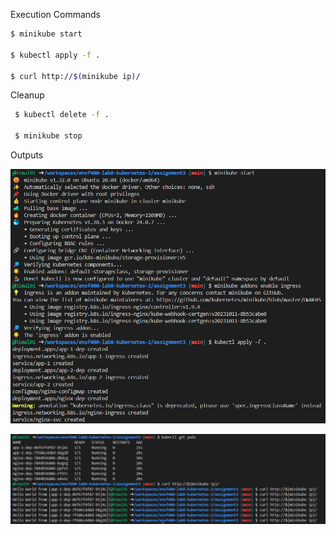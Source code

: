 
Execution Commands

```bash
$ minikube start

$ kubectl apply -f . 

$ curl http://$(minikube ip)/

```


Cleanup

```bash
 $ kubectl delete -f .

 $ minikube stop
```

Outputs

![alt text](image.png)

![alt text](image-1.png)

